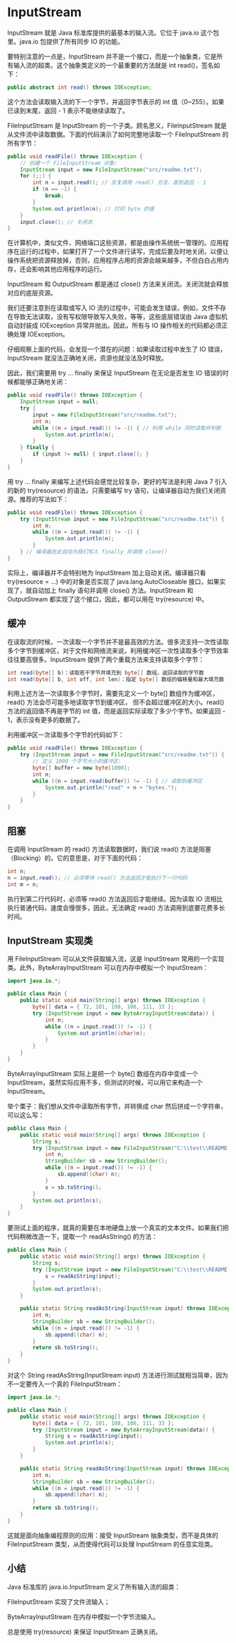 # **InputStream**


InputStream 就是 Java 标准库提供的最基本的输入流。它位于 java.io 这个包里。java.io 包提供了所有同步 IO 的功能。

要特别注意的一点是，InputStream 并不是一个接口，而是一个抽象类，它是所有输入流的超类。这个抽象类定义的一个最重要的方法就是 int read()，签名如下：

```java
public abstract int read() throws IOException;
```

这个方法会读取输入流的下一个字节，并返回字节表示的 int 值（0~255）。如果已读到末尾，返回 - 1 表示不能继续读取了。

FileInputStream 是 InputStream 的一个子类。顾名思义，FileInputStream 就是从文件流中读取数据。下面的代码演示了如何完整地读取一个 FileInputStream 的所有字节：

```java
public void readFile() throws IOException {
    // 创建一个 FileInputStream 对象:
    InputStream input = new FileInputStream("src/readme.txt");
    for (;;) {
        int n = input.read(); // 反复调用 read() 方法，直到返回 - 1
        if (n == -1) {
            break;
        }
        System.out.println(n); // 打印 byte 的值
    }
    input.close(); // 关闭流
}
```

在计算机中，类似文件、网络端口这些资源，都是由操作系统统一管理的。应用程序在运行的过程中，如果打开了一个文件进行读写，完成后要及时地关闭，以便让操作系统把资源释放掉，否则，应用程序占用的资源会越来越多，不但白白占用内存，还会影响其他应用程序的运行。

InputStream 和 OutputStream 都是通过 close() 方法来关闭流。关闭流就会释放对应的底层资源。

我们还要注意到在读取或写入 IO 流的过程中，可能会发生错误，例如，文件不存在导致无法读取，没有写权限导致写入失败，等等，这些底层错误由 Java 虚拟机自动封装成 IOException 异常并抛出。因此，所有与 IO 操作相关的代码都必须正确处理 IOException。

仔细观察上面的代码，会发现一个潜在的问题：如果读取过程中发生了 IO 错误，InputStream 就没法正确地关闭，资源也就没法及时释放。

因此，我们需要用 try ... finally 来保证 InputStream 在无论是否发生 IO 错误的时候都能够正确地关闭：

```java
public void readFile() throws IOException {
    InputStream input = null;
    try {
        input = new FileInputStream("src/readme.txt");
        int n;
        while ((n = input.read()) != -1) { // 利用 while 同时读取并判断
            System.out.println(n);
        }
    } finally {
        if (input != null) { input.close(); }
    }
}
```

用 try ... finally 来编写上述代码会感觉比较复杂，更好的写法是利用 Java 7 引入的新的 try(resource) 的语法，只需要编写 try 语句，让编译器自动为我们关闭资源。推荐的写法如下：

```java
public void readFile() throws IOException {
    try (InputStream input = new FileInputStream("src/readme.txt")) {
        int n;
        while ((n = input.read()) != -1) {
            System.out.println(n);
        }
    } // 编译器在此自动为我们写入 finally 并调用 close()
}
```


实际上，编译器并不会特别地为 InputStream 加上自动关闭。编译器只看 try(resource = ...) 中的对象是否实现了 java.lang.AutoCloseable 接口，如果实现了，就自动加上 finally 语句并调用 close() 方法。InputStream 和 OutputStream 都实现了这个接口，因此，都可以用在 try(resource) 中。

## 缓冲

在读取流的时候，一次读取一个字节并不是最高效的方法。很多流支持一次性读取多个字节到缓冲区，对于文件和网络流来说，利用缓冲区一次性读取多个字节效率往往要高很多。InputStream 提供了两个重载方法来支持读取多个字节：

```java
int read(byte[] b)：读取若干字节并填充到 byte[] 数组，返回读取的字节数
int read(byte[] b, int off, int len)：指定 byte[] 数组的偏移量和最大填充数
```


利用上述方法一次读取多个字节时，需要先定义一个 byte[] 数组作为缓冲区，read() 方法会尽可能多地读取字节到缓冲区， 但不会超过缓冲区的大小。read() 方法的返回值不再是字节的 int 值，而是返回实际读取了多少个字节。如果返回 - 1，表示没有更多的数据了。

利用缓冲区一次读取多个字节的代码如下：


```java
public void readFile() throws IOException {
    try (InputStream input = new FileInputStream("src/readme.txt")) {
        // 定义 1000 个字节大小的缓冲区:
        byte[] buffer = new byte[1000];
        int n;
        while ((n = input.read(buffer)) != -1) { // 读取到缓冲区
            System.out.println("read" + n + "bytes.");
        }
    }
}
```

## 阻塞

在调用 InputStream 的 read() 方法读取数据时，我们说 read() 方法是阻塞（Blocking）的。它的意思是，对于下面的代码：


```java
int n;
n = input.read(); // 必须等待 read() 方法返回才能执行下一行代码
int m = n;
```


执行到第二行代码时，必须等 read() 方法返回后才能继续。因为读取 IO 流相比执行普通代码，速度会慢很多，因此，无法确定 read() 方法调用到底要花费多长时间。

## InputStream 实现类

用 FileInputStream 可以从文件获取输入流，这是 InputStream 常用的一个实现类。此外，ByteArrayInputStream 可以在内存中模拟一个 InputStream：

```java
import java.io.*;

public class Main {
    public static void main(String[] args) throws IOException {
        byte[] data = { 72, 101, 108, 108, 111, 33 };
        try (InputStream input = new ByteArrayInputStream(data)) {
            int n;
            while ((n = input.read()) != -1) {
                System.out.println((char)n);
            }
        }
    }
}
```


ByteArrayInputStream 实际上是把一个 byte[] 数组在内存中变成一个 InputStream，虽然实际应用不多，但测试的时候，可以用它来构造一个 InputStream。

举个栗子：我们想从文件中读取所有字节，并转换成 char 然后拼成一个字符串，可以这么写：


```java
public class Main {
    public static void main(String[] args) throws IOException {
        String s;
        try (InputStream input = new FileInputStream("C:\\test\\README.txt")) {
            int n;
            StringBuilder sb = new StringBuilder();
            while ((n = input.read()) != -1) {
                sb.append((char) n);
            }
            s = sb.toString();
        }
        System.out.println(s);
    }
}
```


要测试上面的程序，就真的需要在本地硬盘上放一个真实的文本文件。如果我们把代码稍微改造一下，提取一个 readAsString() 的方法：


```java
public class Main {
    public static void main(String[] args) throws IOException {
        String s;
        try (InputStream input = new FileInputStream("C:\\test\\README.txt")) {
            s = readAsString(input);
        }
        System.out.println(s);
    }

    public static String readAsString(InputStream input) throws IOException {
        int n;
        StringBuilder sb = new StringBuilder();
        while ((n = input.read()) != -1) {
            sb.append((char) n);
        }
        return sb.toString();
    }
}
```


对这个 String readAsString(InputStream input) 方法进行测试就相当简单，因为不一定要传入一个真的 FileInputStream：

```java
import java.io.*;

public class Main {
    public static void main(String[] args) throws IOException {
        byte[] data = { 72, 101, 108, 108, 111, 33 };
        try (InputStream input = new ByteArrayInputStream(data)) {
            String s = readAsString(input);
            System.out.println(s);
        }
    }

    public static String readAsString(InputStream input) throws IOException {
        int n;
        StringBuilder sb = new StringBuilder();
        while ((n = input.read()) != -1) {
            sb.append((char) n);
        }
        return sb.toString();
    }
}
```


这就是面向抽象编程原则的应用：接受 InputStream 抽象类型，而不是具体的 FileInputStream 类型，从而使得代码可以处理 InputStream 的任意实现类。

## 小结

Java 标准库的 java.io.InputStream 定义了所有输入流的超类：

FileInputStream 实现了文件流输入；

ByteArrayInputStream 在内存中模拟一个字节流输入。

总是使用 try(resource) 来保证 InputStream 正确关闭。


